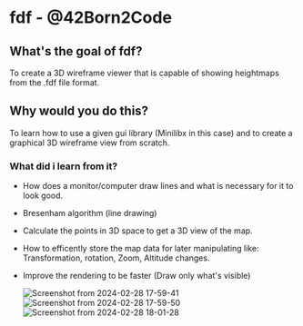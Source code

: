 # fdf - @42Born2Code

## What's the goal of fdf?

To create a 3D wireframe viewer that is capable of showing heightmaps from the .fdf file format.

## Why would you do this?

To learn how to use a given gui library (Minilibx in this case) and to create a graphical 3D wireframe view from scratch.

### What did i learn from it?

- How does a monitor/computer draw lines and what is necessary for it to look good.
- Bresenham algorithm (line drawing)
- Calculate the points in 3D space to get a 3D view of the map.
- How to efficently store the map data for later manipulating like: Transformation, rotation, Zoom, Altitude changes.
- Improve the rendering to be faster (Draw only what's visible)

  ![Screenshot from 2024-02-28 17-59-41](https://github.com/stevebalk/fdf/assets/118443457/e689fdf7-ec2d-41d8-aad3-36812404696e)
![Screenshot from 2024-02-28 17-59-50](https://github.com/stevebalk/fdf/assets/118443457/29b73a75-db3c-4690-be56-f38ddff3beaa)
![Screenshot from 2024-02-28 18-01-28](https://github.com/stevebalk/fdf/assets/118443457/3a7eb268-0418-408a-901f-0c5b209eea45)
